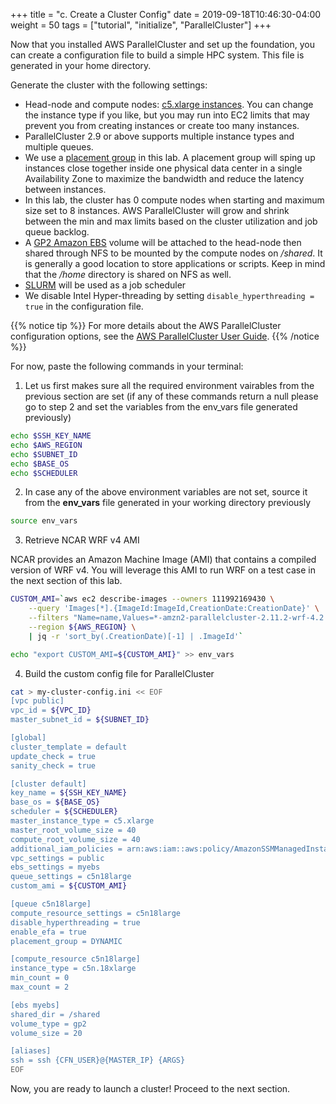 +++
title = "c. Create a Cluster Config"
date = 2019-09-18T10:46:30-04:00
weight = 50
tags = ["tutorial", "initialize", "ParallelCluster"]
+++

Now that you installed AWS ParallelCluster and set up the foundation, you can create a configuration file to build a simple HPC system. This file is generated in your home directory.

Generate the cluster with the following settings:

- Head-node and compute nodes: [c5.xlarge instances](https://aws.amazon.com/ec2/instance-types/). You can change the instance type if you like, but you may run into EC2 limits that may prevent you from creating instances or create too many instances.
- ParallelCluster 2.9 or above supports multiple instance types and multiple queues.
- We use a [placement group](https://docs.aws.amazon.com/AWSEC2/latest/UserGuide/placement-groups.html#placement-groups-cluster) in this lab. A placement group will sping up instances close together inside one physical data center in a single Availability Zone to maximize the bandwidth and reduce the latency between instances.
- In this lab, the cluster has 0 compute nodes when starting and maximum size set to 8 instances.  AWS ParallelCluster will grow and shrink between the min and max limits based on the cluster utilization and job queue backlog.
- A [GP2 Amazon EBS](https://docs.aws.amazon.com/AWSEC2/latest/UserGuide/AmazonEBS.html) volume will be attached to the head-node then shared through NFS to be mounted by the compute nodes on */shared*. It is generally a good location to store applications or scripts. Keep in mind that the */home* directory is shared on NFS as well.
- [SLURM](https://slurm.schedmd.com/overview.html) will be used as a job scheduler
- We disable Intel Hyper-threading by setting `disable_hyperthreading = true` in the configuration file.

{{% notice tip %}}
For more details about the AWS ParallelCluster configuration options, see the [AWS ParallelCluster User Guide](https://docs.aws.amazon.com/parallelcluster/latest/ug/configuration.html).
{{% /notice %}}


For now, paste the following commands in your terminal:

1. Let us first makes sure all the required environment vairables from the previous section are set (if any of these commands return a null please go to step 2 and set the variables from the env_vars file generated previously)

```bash
echo $SSH_KEY_NAME
echo $AWS_REGION
echo $SUBNET_ID
echo $BASE_OS
echo $SCHEDULER
```

2. In case any of the above environment variables are not set, source it from the **env_vars** file generated in your working directory previously

```bash
source env_vars
```

3. Retrieve NCAR WRF v4 AMI

NCAR provides an Amazon Machine Image (AMI) that contains a compiled version of WRF v4.
You will leverage this AMI to run WRF on a test case in the next section of this lab.

```bash
CUSTOM_AMI=`aws ec2 describe-images --owners 111992169430 \
    --query 'Images[*].{ImageId:ImageId,CreationDate:CreationDate}' \
    --filters "Name=name,Values=*-amzn2-parallelcluster-2.11.2-wrf-4.2.2-*" \
    --region ${AWS_REGION} \
    | jq -r 'sort_by(.CreationDate)[-1] | .ImageId'`

echo "export CUSTOM_AMI=${CUSTOM_AMI}" >> env_vars
```


4. Build the custom config file for ParallelCluster

```bash
cat > my-cluster-config.ini << EOF
[vpc public]
vpc_id = ${VPC_ID}
master_subnet_id = ${SUBNET_ID}

[global]
cluster_template = default
update_check = true
sanity_check = true

[cluster default]
key_name = ${SSH_KEY_NAME}
base_os = ${BASE_OS}
scheduler = ${SCHEDULER}
master_instance_type = c5.xlarge
master_root_volume_size = 40
compute_root_volume_size = 40
additional_iam_policies = arn:aws:iam::aws:policy/AmazonSSMManagedInstanceCore, arn:aws:iam::aws:policy/service-role/AmazonSSMMaintenanceWindowRole
vpc_settings = public
ebs_settings = myebs
queue_settings = c5n18large
custom_ami = ${CUSTOM_AMI}

[queue c5n18large]
compute_resource_settings = c5n18large
disable_hyperthreading = true
enable_efa = true
placement_group = DYNAMIC

[compute_resource c5n18large]
instance_type = c5n.18xlarge
min_count = 0
max_count = 2

[ebs myebs]
shared_dir = /shared
volume_type = gp2
volume_size = 20

[aliases]
ssh = ssh {CFN_USER}@{MASTER_IP} {ARGS}
EOF
```

Now, you are ready to launch a cluster! Proceed to the next section.
